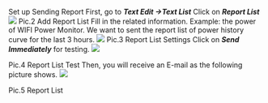 Set up Sending Report
First, go to ***Text  Edit ->Text List***
Click on ***Report List***
![][46]
Pic.2 Add Report List
Fill in the related information.
Example: the power of WIFI Power Monitor. We want to sent the report list of power history curve for the last 3 hours.
![][47]
Pic.3 Report List Settings
Click on ***Send Immediately*** for testing.
![][48]

Pic.4 Report List Test
Then, you will receive an E-mail as the following picture shows.
![][49]

Pic.5 Report List

[46]: https://leweidoc.oss-cn-hangzhou.aliyuncs.com/lewei50/img/devicebitmanual-xj-20180930-46.jpg
[47]: https://leweidoc.oss-cn-hangzhou.aliyuncs.com/lewei50/img/devicebitmanual-xj-20180930-47.jpg
[48]: https://leweidoc.oss-cn-hangzhou.aliyuncs.com/lewei50/img/devicebitmanual-xj-20180930-48.jpg
[49]: https://leweidoc.oss-cn-hangzhou.aliyuncs.com/lewei50/img/devicebitmanual-xj-20180930-49.jpg
[50]: https://leweidoc.oss-cn-hangzhou.aliyuncs.com/lewei50/img/devicebitmanual-xj-20180930-50.jpg
[51]: https://leweidoc.oss-cn-hangzhou.aliyuncs.com/lewei50/img/devicebitmanual-xj-20180930-51.jpg
[52]: https://leweidoc.oss-cn-hangzhou.aliyuncs.com/lewei50/img/devicebitmanual-xj-20180930-52.jpg
[55]: https://leweidoc.oss-cn-hangzhou.aliyuncs.com/lewei50/img/devicebitmanual-xj-20180930-55.jpg
[56]: https://leweidoc.oss-cn-hangzhou.aliyuncs.com/lewei50/img/devicebitmanual-xj-20180930-56.jpg
[57]: https://leweidoc.oss-cn-hangzhou.aliyuncs.com/lewei50/img/devicebitmanual-xj-20180930-57.jpg
[58]: https://leweidoc.oss-cn-hangzhou.aliyuncs.com/lewei50/img/devicebitmanual-xj-20180930-58.jpg
[59]: https://leweidoc.oss-cn-hangzhou.aliyuncs.com/lewei50/img/devicebitmanual-xj-20180930-59.jpg
[60]: https://leweidoc.oss-cn-hangzhou.aliyuncs.com/lewei50/img/devicebitmanual-xj-20180930-60.jpg
[53]: https://leweidoc.oss-cn-hangzhou.aliyuncs.com/lewei50/img/devicebitmanual-xj-20180930-53.jpg
[54]: https://leweidoc.oss-cn-hangzhou.aliyuncs.com/lewei50/img/devicebitmanual-xj-20180930-54.jpg

